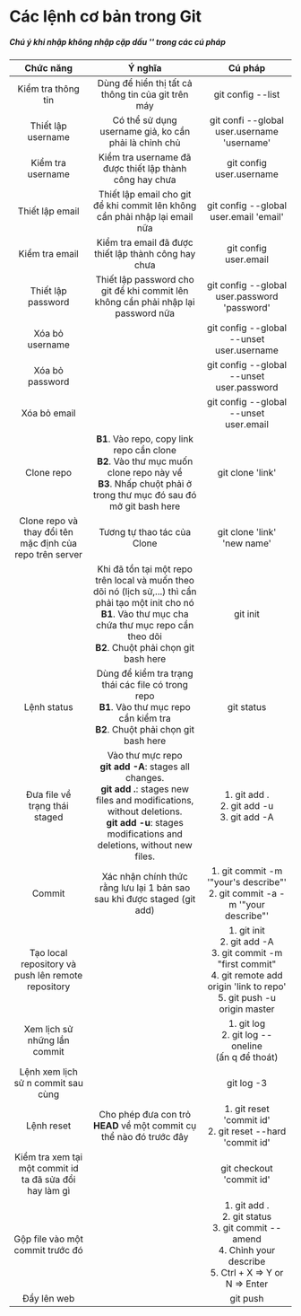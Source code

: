 ﻿# Các lệnh cơ bản trong Git
##### Chú ý khi nhập không nhập cặp dấu '' trong các cú pháp
|**Chức năng**|**Ý nghĩa**|**Cú pháp**|
|:---:|:---:|:---:|
|Kiểm tra thông tin|Dùng để hiển thị tất cả thông tin của git trên máy|git config --list|
|Thiết lập username|Có thể sử dụng username giả, ko cần phải là chỉnh chủ|git confi --global user.username 'username'|
|Kiểm tra username|Kiểm tra username đã được thiết lập thành công hay chưa|git config user.username|
|Thiết lập email|Thiết lập email cho git để khi commit lên không cần phải nhập lại email nữa|git config --global user.email 'email'|
|Kiểm tra email|Kiểm tra email đã được thiết lập thành công hay chưa|git config user.email|
|Thiết lập password|Thiết lập password cho git để khi commit lên không cần phải nhập lại password nữa|git config --global user.password 'password'|
|Xóa bỏ username||git config --global --unset user.username|
|Xóa bỏ password||git config --global --unset user.password|
|Xóa bỏ email||git config --global --unset user.email|
|Clone repo|**B1**. Vào repo, copy link repo cần clone<br>**B2**. Vào thư mục muốn clone repo này về<br>**B3**. Nhấp chuột phải ở trong thư mục đó sau đó mở git bash here|git clone 'link'|
|Clone repo và thay đổi tên mặc định của repo trên server|Tương tự thao tác của Clone|git clone 'link' 'new name'|
||Khi đã tồn tại một repo trên local và muốn theo dõi nó (lịch sử,...) thì cần phải tạo một init cho nó<br>**B1**. Vào thư mục cha chứa thư mục repo cần theo dõi<br>**B2**. Chuột phải chọn git bash here|git init|
|Lệnh status|Dùng để kiểm tra trạng thái các file có trong repo<br>**B1**. Vào thư mục repo cần kiểm tra<br>**B2**. Chuột phải chọn git bash here|git status|
|Đưa file về trạng thái staged|Vào thư mực repo<br>**git add -A**: stages all changes.<br>**git add .**: stages new files and modifications, without deletions.<br>**git add -u**: stages modifications and deletions, without new files.|1. git add .<br>2. git add -u<br>3. git add -A|
|Commit|Xác nhận chính thức rằng lưu lại 1 bản sao sau khi được staged (git add)|1. git commit -m '"your's describe"'<br>2. git commit -a -m '"your describe"'|
|Tạo local repository và push lên remote repository||1. git init<br>2. git add -A<br>3. git commit -m "first commit"<br>4. git remote add origin 'link to repo'<br>5. git push -u origin master|
|Xem lịch sử những lần commit||1. git log<br>2. git log --oneline<br>(ấn q để thoát)|
|Lệnh xem lịch sử n commit sau cùng||git log -3|
|Lệnh reset|Cho phép đưa con trỏ **HEAD** về một commit cụ thể nào đó trước đây|1. git reset 'commit id'<br>2. git reset --hard 'commit id'|
|Kiểm tra xem tại một commit id ta đã sửa đổi hay làm gì||git checkout 'commit id'|
|Gộp file vào một commit trước đó||1. git add .<br>2. git status<br>3. git commit --amend<br>4. Chỉnh your describe<br>5. Ctrl + X => Y or N => Enter|
|Đẩy lên web||git push|














